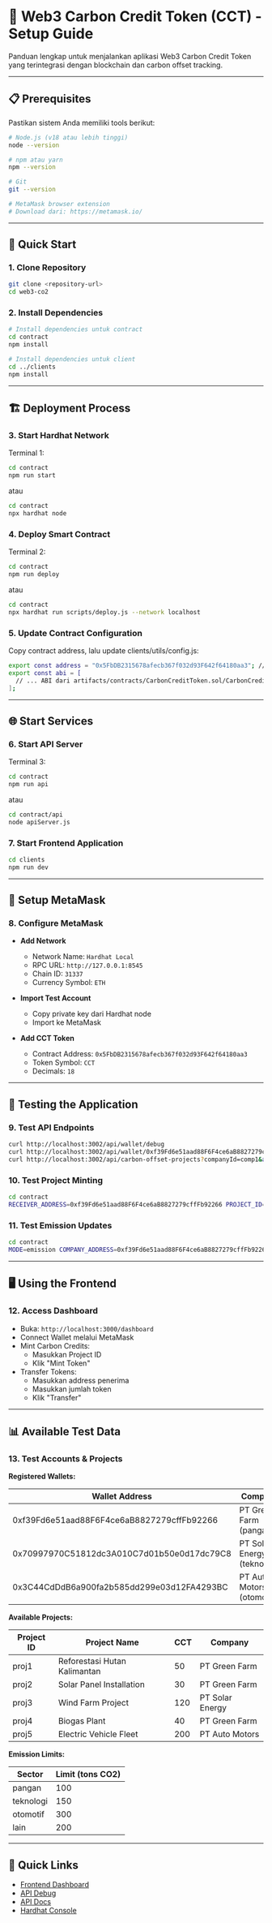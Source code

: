 # 🌱 Web3 Carbon Credit Token (CCT) - Setup Guide

Panduan lengkap untuk menjalankan aplikasi Web3 Carbon Credit Token yang terintegrasi dengan blockchain dan carbon offset tracking.

---

## 📋 Prerequisites

Pastikan sistem Anda memiliki tools berikut:

```bash
# Node.js (v18 atau lebih tinggi)
node --version

# npm atau yarn
npm --version

# Git
git --version

# MetaMask browser extension
# Download dari: https://metamask.io/
```
---

## 🚀 Quick Start

### 1. Clone Repository

```bash
git clone <repository-url>
cd web3-co2
```
### 2. Install Dependencies
```bash
# Install dependencies untuk contract
cd contract
npm install

# Install dependencies untuk client
cd ../clients
npm install
```
---

## 🏗️ Deployment Process

### 3. Start Hardhat Network

Terminal 1:
```bash
cd contract
npm run start
```
atau
```bash
cd contract
npx hardhat node
```
### 4. Deploy Smart Contract
Terminal 2:
```bash
cd contract
npm run deploy
```
atau
```bash
cd contract
npx hardhat run scripts/deploy.js --network localhost
```
### 5. Update Contract Configuration
Copy contract address, lalu update clients/utils/config.js:
``` bash
export const address = "0x5FbDB2315678afecb367f032d93F642f64180aa3"; // Paste dari hasil deployment
export const abi = [
  // ... ABI dari artifacts/contracts/CarbonCreditToken.sol/CarbonCreditToken.json
];
```
---

## 🌐 Start Services

### 6. Start API Server

Terminal 3:
```bash
cd contract
npm run api
```
atau
```bash
cd contract/api
node apiServer.js
```
### 7. Start Frontend Application
```bash
cd clients
npm run dev
```
---

## 🦊 Setup MetaMask

### 8. Configure MetaMask

- **Add Network**  
  - Network Name: `Hardhat Local`
  - RPC URL: `http://127.0.0.1:8545`
  - Chain ID: `31337`
  - Currency Symbol: `ETH`

- **Import Test Account**  
  - Copy private key dari Hardhat node
  - Import ke MetaMask

- **Add CCT Token**  
  - Contract Address: `0x5FbDB2315678afecb367f032d93F642f64180aa3`
  - Token Symbol: `CCT`
  - Decimals: `18`

---

## 🧪 Testing the Application

### 9. Test API Endpoints

```bash
curl http://localhost:3002/api/wallet/debug
curl http://localhost:3002/api/wallet/0xf39Fd6e51aad88F6F4ce6aB8827279cffFb92266
curl http://localhost:3002/api/carbon-offset-projects?companyId=comp1&available=true
```
### 10. Test Project Minting
```bash
cd contract
RECEIVER_ADDRESS=0xf39Fd6e51aad88F6F4ce6aB8827279cffFb92266 PROJECT_ID=proj1 npx hardhat run scripts/mockOracle.js --network localhost
```
### 11. Test Emission Updates
```bash
cd contract
MODE=emission COMPANY_ADDRESS=0xf39Fd6e51aad88F6F4ce6aB8827279cffFb92266 YEAR=2024 npx hardhat run scripts/mockOracle.js --network localhost
```
---

## 🖥️ Using the Frontend

### 12. Access Dashboard

- Buka: `http://localhost:3000/dashboard`
- Connect Wallet melalui MetaMask
- Mint Carbon Credits:
  - Masukkan Project ID
  - Klik "Mint Token"
- Transfer Tokens:
  - Masukkan address penerima
  - Masukkan jumlah token
  - Klik "Transfer"

---

## 📊 Available Test Data

### 13. Test Accounts & Projects

**Registered Wallets:**

| Wallet Address                              | Company                   |
| ------------------------------------------- | ------------------------- |
| 0xf39Fd6e51aad88F6F4ce6aB8827279cffFb92266  | PT Green Farm (pangan)     |
| 0x70997970C51812dc3A010C7d01b50e0d17dc79C8  | PT Solar Energy (teknologi)|
| 0x3C44CdDdB6a900fa2b585dd299e03d12FA4293BC  | PT Auto Motors (otomotif)  |

**Available Projects:**

| Project ID | Project Name                   | CCT  | Company             |
| ---------- | ------------------------------ | ---- | ------------------- |
| proj1      | Reforestasi Hutan Kalimantan    | 50   | PT Green Farm       |
| proj2      | Solar Panel Installation       | 30   | PT Green Farm       |
| proj3      | Wind Farm Project              | 120  | PT Solar Energy     |
| proj4      | Biogas Plant                   | 40   | PT Green Farm       |
| proj5      | Electric Vehicle Fleet         | 200  | PT Auto Motors      |

**Emission Limits:**

| Sector     | Limit (tons CO2) |
| ---------- | ---------------- |
| pangan     | 100              |
| teknologi  | 150              |
| otomotif   | 300              |
| lain       | 200              |

---

## 🔗 Quick Links

- [Frontend Dashboard](http://localhost:3000/dashboard)
- [API Debug](http://localhost:3002/api/wallet/debug)
- [API Docs](http://localhost:3002/api/wallets)
- [Hardhat Console](http://127.0.0.1:8545)


